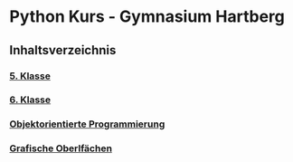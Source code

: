 # Python Kurs - Gymnasium Hartberg

## Inhaltsverzeichnis

### [5. Klasse](class5.md#python-kurs-5-klasse)

### [6. Klasse](class6.md#python-kurs-6-klasse)

### [Objektorientierte Programmierung](oop.md)

### [Grafische Oberlfächen](GUI.md)